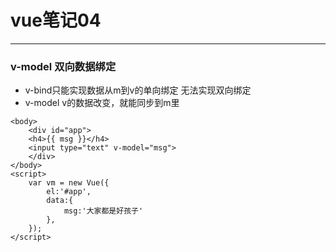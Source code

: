 # vue笔记04
---
### v-model 双向数据绑定
- v-bind只能实现数据从m到v的单向绑定 无法实现双向绑定
- v-model v的数据改变，就能同步到m里
```
<body>
    <div id="app">
    <h4>{{ msg }}</h4>
    <input type="text" v-model="msg">
    </div>
</body>
<script>
    var vm = new Vue({
        el:'#app',
        data:{
            msg:'大家都是好孩子'
        },
    });
</script>
```